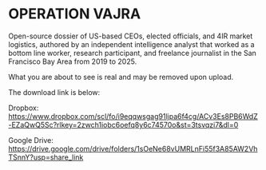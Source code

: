 # OPERATION VAJRA 

 Open-source dossier of US-based CEOs, elected officials, and 4IR market logistics, authored by an independent intelligence analyst that worked as a bottom line worker, research participant, and freelance journalist in the San Francisco Bay Area from 2019 to 2025.

What you are about to see is real and may be removed upon upload.

The download link is below:

Dropbox: https://www.dropbox.com/scl/fo/i9eqqwsgag91ljpa6f4cg/ACv3Es8PB6WdZ-EZaQwQ5Sc?rlkey=2zwch1iobc6oefq8y6c74570o&st=3tsvqzi7&dl=0

Google Drive: https://drive.google.com/drive/folders/1sOeNe68vUMRLnFi55f3A85AW2VhTSnnY?usp=share_link
